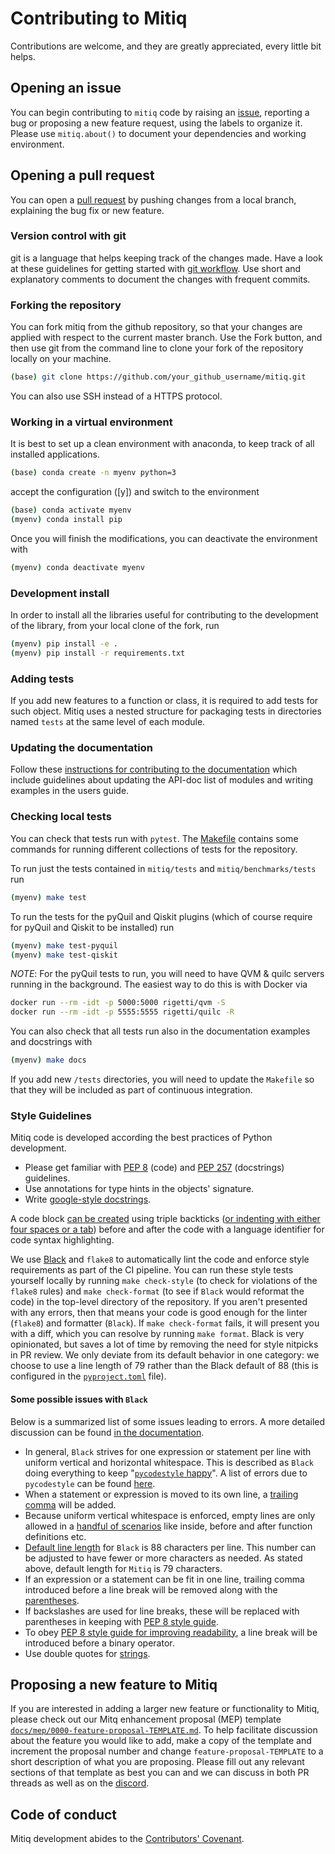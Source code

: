 # Contributing to Mitiq

Contributions are welcome, and they are greatly appreciated, every little bit helps.

## Opening an issue
You can begin contributing to `mitiq` code by raising an
[issue](https://github.com/unitaryfund/mitiq/issues/new), reporting a bug or
proposing a new feature request, using the labels to organize it.
Please use `mitiq.about()` to document your dependencies and working environment.

## Opening a pull request
You can open a [pull request](https://github.com/unitaryfund/mitiq/pulls) by pushing changes from a local branch, explaining the bug fix or new feature.

### Version control with git
git is a language that helps keeping track of the changes made. Have a look at these guidelines for getting started with [git workflow](https://www.asmeurer.com/git-workflow/).
Use short and explanatory comments to document the changes with frequent commits.

### Forking the repository
You can fork mitiq from the github repository, so that your changes are applied with respect to the current master branch. Use the Fork button, and then use git from the command line to clone your fork of the repository locally on your machine.
```bash
(base) git clone https://github.com/your_github_username/mitiq.git
```
You can also use SSH instead of a HTTPS protocol.

### Working in a virtual environment
It is best to set up a clean environment with anaconda, to keep track of all installed applications.
```bash
(base) conda create -n myenv python=3
```
accept the configuration ([y]) and switch to the environment
```bash
(base) conda activate myenv
(myenv) conda install pip
```
Once you will finish the modifications, you can deactivate the environment with
```bash
(myenv) conda deactivate myenv
```

### Development install
In order to install all the libraries useful for contributing to the
development of the library, from your local clone of the fork, run

```bash
(myenv) pip install -e .
(myenv) pip install -r requirements.txt
```

### Adding tests
If you add new features to a function or class, it is required to add tests for such object. Mitiq uses a nested structure for packaging tests in directories named `tests` at the same level of each module.

### Updating the documentation
Follow these [instructions for contributing to the documentation](https://mitiq.readthedocs.io/en/latest/contributing_docs.html) which include guidelines about updating the API-doc list of modules and writing examples in the users guide.

### Checking local tests

You can check that tests run with `pytest`. The [Makefile][makefile] contains
some commands for running different collections of tests for the repository.

To run just the tests contained in `mitiq/tests` and `mitiq/benchmarks/tests` run

```bash
(myenv) make test
```

To run the tests for the pyQuil and Qiskit plugins (which of course require for
pyQuil and Qiskit to be installed) run

```bash
(myenv) make test-pyquil
(myenv) make test-qiskit
```

*NOTE*: For the pyQuil tests to run, you will need to have QVM & quilc servers
running in the background. The easiest way to do this is with Docker via

```bash
docker run --rm -idt -p 5000:5000 rigetti/qvm -S
docker run --rm -idt -p 5555:5555 rigetti/quilc -R
```

You can also check that all tests run also in the documentation examples and
docstrings with

```bash
(myenv) make docs
```

If you add new `/tests` directories, you will need to update the `Makefile`
so that they will be included as part of continuous integration.

### Style Guidelines

Mitiq code is developed according the best practices of Python development.
* Please get familiar with [PEP 8](https://www.python.org/dev/peps/pep-0008/) (code)
  and [PEP 257](https://www.python.org/dev/peps/pep-0257/) (docstrings) guidelines.
* Use annotations for type hints in the objects' signature.
* Write [google-style docstrings](https://google.github.io/styleguide/pyguide.html#doc-function-args).

A code block [can be created](https://docs.github.com/en/github/writing-on-github/creating-and-highlighting-code-blocks) using triple backticks ([or indenting with either four spaces or a tab](https://www.markdownguide.org/basic-syntax#code-blocks))  before and after the code with a language identifier for code syntax highlighting.

We use [Black](https://black.readthedocs.io/en/stable/index.html) and `flake8` to automatically
lint the code and enforce style requirements as part of the CI pipeline. You can run these style
tests yourself locally by running `make check-style` (to check for violations of the `flake8` rules)
and `make check-format` (to see if `Black` would reformat the code) in the top-level directory of
the repository. If you aren't presented with any errors, then that means your code is good enough
for the linter (`flake8`) and formatter (`Black`). If `make check-format` fails, it will present
you with a diff, which you can resolve by running `make format`. Black is very opinionated, but
saves a lot of time by removing the need for style nitpicks in PR review. We only deviate from its
default behavior in one category: we choose to use a line length of 79 rather than the Black
default of 88 (this is configured in the [`pyproject.toml`](https://github.com/unitaryfund/mitiq/blob/master/pyproject.toml) file).

#### Some possible issues with `Black`
Below is a summarized list of some issues leading to errors. A more detailed discussion can be found [in the documentation](https://black.readthedocs.io/en/stable/the_black_code_style.html#parentheses). 
- In general, `Black` strives for one expression or statement per line with uniform vertical and horizontal whitespace. This is described as `Black` doing everything to keep "[`pycodestyle` happy](https://black.readthedocs.io/en/stable/the_black_code_style.html#how-black-wraps-lines)". A list of errors due to `pycodestyle` can be found [here](https://pycodestyle.pycqa.org/en/latest/intro.html#error-codes).
- When a statement or expression is moved to its own line, a [trailing comma](https://black.readthedocs.io/en/stable/the_black_code_style.html#trailing-commas) will be added.
- Because uniform vertical whitespace is enforced, empty lines are only allowed in a [handful of scenarios](https://black.readthedocs.io/en/stable/the_black_code_style.html#empty-lines) like inside, before and after function definitions etc.
- [Default line length](https://black.readthedocs.io/en/stable/the_black_code_style.html#line-length) for `Black` is 88 characters per line. This number can be adjusted to have fewer or more characters as needed. As stated above, default length for `Mitiq` is 79 characters.
- If an expression or a statement can be fit in one line, trailing comma introduced before a line break will be removed along with the [parentheses](https://black.readthedocs.io/en/stable/the_black_code_style.html#parentheses).
- If backslashes are used for line breaks, these will be replaced with parentheses in keeping with [PEP 8 style guide](https://www.python.org/dev/peps/pep-0008/#maximum-line-length).
- To obey [PEP 8 style guide for improving readability](https://www.python.org/dev/peps/pep-0008/#should-a-line-break-before-or-after-a-binary-operator), a line break will be introduced before a binary operator.
- Use double quotes for [strings](https://black.readthedocs.io/en/stable/the_black_code_style.html#strings).


## Proposing a new feature to Mitiq

If you are interested in adding a larger new feature or functionality to Mitiq, please check out our
Mitq enhancement proposal (MEP) template [`docs/mep/0000-feature-proposal-TEMPLATE.md`](https://github.com/unitaryfund/mitiq/blob/master/docs/mep/0000-feature-proposal-TEMPLATE.md). To help facilitate
discussion about the feature you would like to add, make a copy of the template and increment the proposal
number and change `feature-proposal-TEMPLATE` to a short description of what you are proposing.
Please fill out any relevant sections of that template as best you can and we can discuss in
both PR threads as well as on the [discord](https://discord.unitary.fund).

## Code of conduct
Mitiq development abides to the [Contributors' Covenant](https://mitiq.readthedocs.io/en/latest/code_of_conduct.html).

[makefile]: https://github.com/unitaryfund/mitiq/blob/master/Makefile
